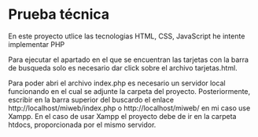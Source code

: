 # Prueba técnica
En este proyecto utlice las tecnologias HTML, CSS, JavaScript he intente implementar PHP

Para ejecutar el apartado en el que se encuentran las tarjetas con la barra de busqueda solo es necesario dar click sobre el archivo tarjetas.html.

Para poder abri el archivo index.php es necesario un servidor local funcionando en el cual se adjunte la carpeta del proyecto. Posteriormente,
escribir en la barra superior del buscardo el enlace http://localhost/miweb/index.php o http://localhost/miweb/ en mi caso use Xampp.
En el caso de usar Xampp el proyecto debe de ir en la carpeta htdocs, proporcionada por el mismo servidor.
